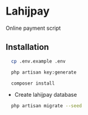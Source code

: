 
# Lahijpay
Online payment script


## Installation

```bash
  cp .env.example .env

  php artisan key:generate

  composer install
```

* Create lahijpay database

```bash
  php artisan migrate --seed
```